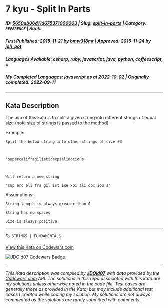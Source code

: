# 7 kyu - Split In Parts

##### **ID**: [5650ab06d11d675371000003](https://www.codewars.com/kata/5650ab06d11d675371000003) | **Slug**: [split-in-parts](https://www.codewars.com/kata/5650ab06d11d675371000003) | **Category**: `REFERENCE` | **Rank**: <span style="color:white">7 kyu</span>

##### **First Published**: 2015-11-21 ***by*** [bmw318mt](https://www.codewars.com/users/bmw318mt) | **Approved**: 2015-11-24 ***by*** [joh_pot](https://www.codewars.com/users/joh_pot)

##### **Languages Available**: csharp, ruby, javascript, java, python, coffeescript, c

##### **My Completed Languages**: javascript ***as at*** 2022-10-02 | **Originally completed**: 2022-09-11

---

## Kata Description


The aim of this kata is to split a given string into different strings of equal size (note size of strings is passed to the method)



Example:



    Split the below string into other strings of size #3



    'supercalifragilisticexpialidocious'



    Will return a new string

    'sup erc ali fra gil ist ice xpi ali doc iou s'





Assumptions:



    String length is always greater than 0

    String has no spaces

    Size is always positive



---


🏷 `STRINGS | FUNDAMENTALS`


[View this Kata on Codewars.com](https://www.codewars.com/kata/5650ab06d11d675371000003)

![](https://www.codewars.com/users/jdold07/badges/large "JDOld07 Codewars Badge")

---

###### *This Kata description was compiled by [**JDOld07**](https://tpstech.dev) with data provided by the [Codewars.com](https://www.codewars.com) API.  The solutions in this repo associated with this kata are my solutions unless otherwise noted in the code file.  Test cases are generally those as provided in the Kata, but may include additional test cases I created while coding my solution.  My solutions are not always commented as the solutions are rarely submitted with comments.*
